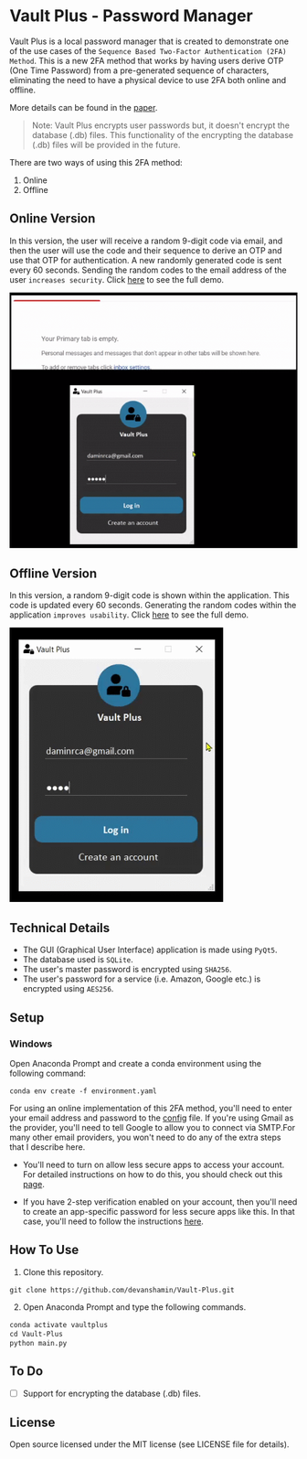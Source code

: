 # Vault Plus - Password Manager

Vault Plus is a local password manager that is created to demonstrate one of the use cases of the `Sequence Based Two-Factor Authentication (2FA) Method`. This is a new 2FA method that works by having users derive OTP (One Time Password) from a pre-generated sequence of characters, eliminating the need to have a physical device to use 2FA both online and offline. 

More details can be found in the [paper](https://link.springer.com/chapter/10.1007%2F978-3-030-60700-5_15).

> Note: Vault Plus encrypts user passwords but, it doesn't encrypt the database (.db) files. This functionality of the encrypting the database (.db) files will be provided in the future.

There are two ways of using this 2FA method:
1. Online
2. Offline

## Online Version

In this version, the user will receive a random 9-digit code via email, and then the user will use the code and their sequence to derive an OTP and use that OTP for authentication. A new randomly generated code is sent every 60 seconds. Sending the random codes to the email address of the user `increases security`. Click [here](https://youtu.be/81jn8GlU5dU) to see the full demo.

![](docs/gifs/online2FA.gif)

## Offline Version

In this version, a random 9-digit code is shown within the application. This code is updated every 60 seconds. Generating the random codes within the application `improves usability`. Click [here](https://youtu.be/8ZUJ1yRRsYM) to see the full demo.

![](docs/gifs/offline2FA.gif)

## Technical Details

* The GUI (Graphical User Interface) application is made using `PyQt5`.
* The database used is `SQLite`.
* The user's master password is encrypted using `SHA256`.
* The user's password for a service (i.e. Amazon, Google etc.) is encrypted using `AES256`.

## Setup

### Windows

Open Anaconda Prompt and create a conda environment using the following command:

```
conda env create -f environment.yaml
```

For using an online implementation of this 2FA method, you'll need to enter your email address and password to the [config](config.json) file. If you're using Gmail as the provider, you'll need to tell Google to allow you to connect via SMTP.For many other email providers, you won't need to do any of the extra steps that I describe here.

* You'll need to turn on allow less secure apps to access your account. For detailed instructions on how to do this, you should check out this [page](https://support.google.com/accounts/answer/6010255).

* If you have 2-step verification enabled on your account, then you'll need to create an app-specific password for less secure apps like this. In that case, you'll need to follow the instructions [here](https://support.google.com/accounts/answer/185833).

## How To Use

1. Clone this repository. 

```
git clone https://github.com/devanshamin/Vault-Plus.git
```

2. Open Anaconda Prompt and type the following commands. 

```
conda activate vaultplus
cd Vault-Plus
python main.py
```

## To Do

- [ ] Support for encrypting the database (.db) files.

## License

Open source licensed under the MIT license (see LICENSE file for details).
